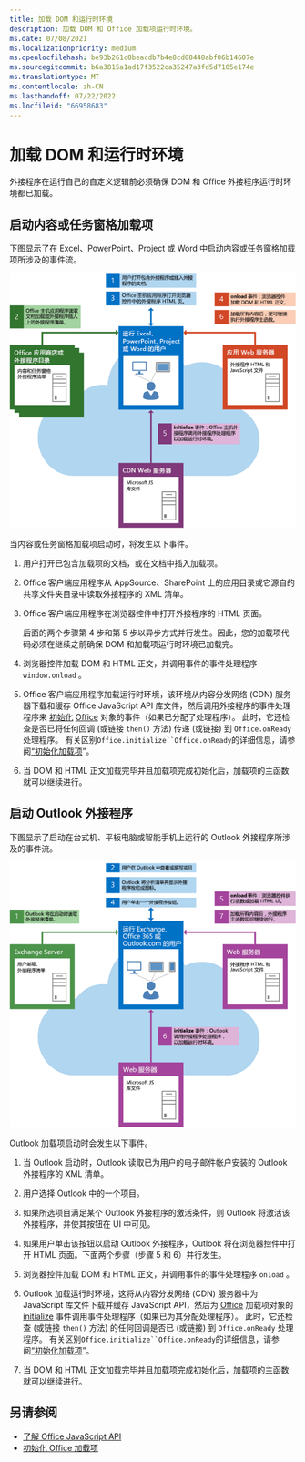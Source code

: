 ```yaml
---
title: 加载 DOM 和运行时环境
description: 加载 DOM 和 Office 加载项运行时环境。
ms.date: 07/08/2021
ms.localizationpriority: medium
ms.openlocfilehash: be93b261c8beacdb7b4e8cd08448abf06b14607e
ms.sourcegitcommit: b6a3815a1ad17f3522ca35247a3fd5d7105e174e
ms.translationtype: MT
ms.contentlocale: zh-CN
ms.lasthandoff: 07/22/2022
ms.locfileid: "66958683"
---
```

# <a name="loading-the-dom-and-runtime-environment"></a>加载 DOM 和运行时环境

外接程序在运行自己的自定义逻辑前必须确保 DOM 和 Office 外接程序运行时环境都已加载。

## <a name="startup-of-a-content-or-task-pane-add-in"></a>启动内容或任务窗格加载项

下图显示了在 Excel、PowerPoint、Project 或 Word 中启动内容或任务窗格加载项所涉及的事件流。

![启动内容或任务窗格加载项时的事件流。](../images/office15-app-sdk-loading-dom-agave-runtime.png)

当内容或任务窗格加载项启动时，将发生以下事件。

1. 用户打开已包含加载项的文档，或在文档中插入加载项。

2. Office 客户端应用程序从 AppSource、SharePoint 上的应用目录或它源自的共享文件夹目录中读取外接程序的 XML 清单。

3. Office 客户端应用程序在浏览器控件中打开外接程序的 HTML 页面。

    后面的两个步骤第 4 步和第 5 步以异步方式并行发生。因此，您的加载项代码必须在继续之前确保 DOM 和加载项运行时环境已加载完。

4. 浏览器控件加载 DOM 和 HTML 正文，并调用事件的事件处理程序 `window.onload` 。

5. Office 客户端应用程序加载运行时环境，该环境从内容分发网络 (CDN) 服务器下载和缓存 Office JavaScript API 库文件，然后调用外接程序的事件处理程序来 [初始化](/javascript/api/office#Office_initialize_reason_) [Office](/javascript/api/office) 对象的事件（如果已分配了处理程序）。 此时，它还检查是否已将任何回调 (或链接 `then()` 方法) 传递 (或链接) 到 `Office.onReady` 处理程序。 有关区别`Office.initialize``Office.onReady`的详细信息，请参阅[“初始化加载项](initialize-add-in.md)”。

6. 当 DOM 和 HTML 正文加载完毕并且加载项完成初始化后，加载项的主函数就可以继续进行。

## <a name="startup-of-an-outlook-add-in"></a>启动 Outlook 外接程序

下图显示了启动在台式机、平板电脑或智能手机上运行的 Outlook 外接程序所涉及的事件流。

![启动 Outlook 加载项时的事件流。](../images/outlook15-loading-dom-agave-runtime.png)

Outlook 加载项启动时会发生以下事件。

1. 当 Outlook 启动时，Outlook 读取已为用户的电子邮件帐户安装的 Outlook 外接程序的 XML 清单。

2. 用户选择 Outlook 中的一个项目。

3. 如果所选项目满足某个 Outlook 外接程序的激活条件，则 Outlook 将激活该外接程序，并使其按钮在 UI 中可见。

4. 如果用户单击该按钮以启动 Outlook 外接程序，Outlook 将在浏览器控件中打开 HTML 页面。下面两个步骤（步骤 5 和 6）并行发生。

5. 浏览器控件加载 DOM 和 HTML 正文，并调用事件的事件处理程序 `onload` 。

6. Outlook 加载运行时环境，这将从内容分发网络 (CDN) 服务器中为 JavaScript 库文件下载并缓存 JavaScript API，然后为 [Office](/javascript/api/office) 加载项对象的 [initialize](/javascript/api/office#Office_initialize_reason_) 事件调用事件处理程序（如果已为其分配处理程序）。 此时，它还检查 (或链接 `then()` 方法) 的任何回调是否已 (或链接) 到 `Office.onReady` 处理程序。 有关区别`Office.initialize``Office.onReady`的详细信息，请参阅[“初始化加载项](initialize-add-in.md)”。

7. 当 DOM 和 HTML 正文加载完毕并且加载项完成初始化后，加载项的主函数就可以继续进行。

## <a name="see-also"></a>另请参阅

- [了解 Office JavaScript API](understanding-the-javascript-api-for-office.md)
- [初始化 Office 加载项](initialize-add-in.md)
